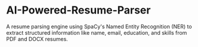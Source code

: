 # AI-Powered-Resume-Parser
A resume parsing engine using SpaCy's Named Entity Recognition (NER) to extract structured information like name, email, education, and skills from PDF and DOCX resumes.
